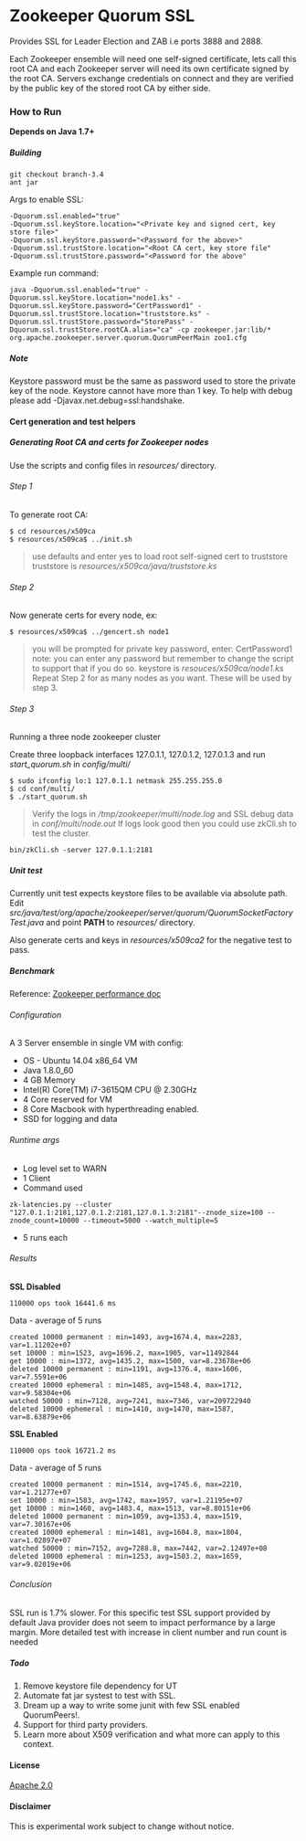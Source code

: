 # Zookeeper Quorum SSL

Provides SSL for Leader Election and ZAB i.e ports 3888 and 2888.

Each Zookeeper ensemble will need one self-signed certificate, lets call this root CA and each Zookeeper server will need its own certificate signed by the root CA.
Servers exchange credentials on connect and they are verified by the public key of the stored root CA by either side.

### How to Run

**Depends on Java 1.7+**

##### Building


```
git checkout branch-3.4
ant jar
```

Args to enable SSL:
```
-Dquorum.ssl.enabled="true"
-Dquorum.ssl.keyStore.location="<Private key and signed cert, key store file>"
-Dquorum.ssl.keyStore.password="<Password for the above>"
-Dquorum.ssl.trustStore.location="<Root CA cert, key store file"
-Dquorum.ssl.trustStore.password="<Password for the above"
```

Example run command:
```
java -Dquorum.ssl.enabled="true" -Dquorum.ssl.keyStore.location="node1.ks" -Dquorum.ssl.keyStore.password="CertPassword1" -Dquorum.ssl.trustStore.location="truststore.ks" -Dquorum.ssl.trustStore.password="StorePass" -Dquorum.ssl.trustStore.rootCA.alias="ca" -cp zookeeper.jar:lib/* org.apache.zookeeper.server.quorum.QuorumPeerMain zoo1.cfg
```

##### Note

Keystore password must be the same as password used to store the private key of the node.
Keystore cannot have more than 1 key.
To help with debug please add -Djavax.net.debug=ssl:handshake.

#### Cert generation and test helpers

##### Generating Root CA and certs for Zookeeper nodes
Use the scripts and config files in *resources/* directory.

###### Step 1
To generate root CA:

```
$ cd resources/x509ca
$ resources/x509ca$ ../init.sh
```

> use defaults and enter yes to load root self-signed cert to truststore
> truststore is *resources/x509ca/java/truststore.ks* 

###### Step 2

Now generate certs for every node, ex:

```
$ resources/x509ca$ ../gencert.sh node1
```

> you will be prompted for private key password, enter: CertPassword1
> note: you can enter any password but remember to change the script to support that if you do so.
> keystore is *resouces/x509ca/node1.ks*
> Repeat Step 2 for as many nodes as you want.
> These will be used by step 3.

###### Step 3

Running a three node zookeeper cluster

Create three loopback interfaces 127.0.1.1, 127.0.1.2, 127.0.1.3 and run *start_quorum.sh* in *config/multi/*
```
$ sudo ifconfig lo:1 127.0.1.1 netmask 255.255.255.0
$ cd conf/multi/
$ ./start_quorum.sh
```

> Verify the logs in */tmp/zookeeper/multi/node<id>.log* and SSL debug data in
> *conf/multi/node<id>.out*
> If logs look good then you could use zkCli.sh to test the cluster.

```
bin/zkCli.sh -server 127.0.1.1:2181
```

##### Unit test

Currently unit test expects keystore files to be available via absolute path.
Edit *src/java/test/org/apache/zookeeper/server/quorum/QuorumSocketFactoryTest.java* and point **PATH** to *resources/* directory.

Also generate certs and keys in *resources/x509ca2* for the negative test to pass.

##### Benchmark

Reference: [Zookeeper performance doc](https://wiki.apache.org/hadoop/ZooKeeper/ServiceLatencyOverview)

###### Configuration
A 3 Server ensemble in single VM with config:
 * OS - Ubuntu 14.04 x86_64 VM
 * Java 1.8.0_60
 * 4 GB Memory
 * Intel(R) Core(TM) i7-3615QM CPU @ 2.30GHz
 * 4 Core reserved for VM
 * 8 Core Macbook with hyperthreading enabled.
 * SSD for logging and data

###### Runtime args

 * Log level set to WARN
 * 1 Client
 * Command used
  ```
zk-latencies.py --cluster "127.0.1.1:2181,127.0.1.2:2181,127.0.1.3:2181"--znode_size=100 --znode_count=10000 --timeout=5000 --watch_multiple=5
```
 * 5 runs each

###### Results

**SSL Disabled**

```
110000 ops took 16441.6 ms
```

Data - average of 5 runs
```
created 10000 permanent : min=1493, avg=1674.4, max=2283, var=1.11202e+07
set 10000 : min=1523, avg=1696.2, max=1905, var=11492844
get 10000 : min=1372, avg=1435.2, max=1500, var=8.23678e+06
deleted 10000 permanent : min=1191, avg=1376.4, max=1606, var=7.5591e+06
created 10000 ephemeral : min=1485, avg=1548.4, max=1712, var=9.58304e+06
watched 50000 : min=7128, avg=7241, max=7346, var=209722940
deleted 10000 ephemeral : min=1410, avg=1470, max=1587, var=8.63879e+06
```

**SSL Enabled**

```
110000 ops took 16721.2 ms
```

Data - average of 5 runs
```
created 10000 permanent : min=1514, avg=1745.6, max=2210, var=1.21277e+07
set 10000 : min=1583, avg=1742, max=1957, var=1.21195e+07
get 10000 : min=1460, avg=1483.4, max=1513, var=8.80151e+06
deleted 10000 permanent : min=1059, avg=1353.4, max=1519, var=7.30167e+06
created 10000 ephemeral : min=1481, avg=1604.8, max=1804, var=1.02897e+07
watched 50000 : min=7152, avg=7288.8, max=7442, var=2.12497e+08
deleted 10000 ephemeral : min=1253, avg=1503.2, max=1659, var=9.02019e+06
```

###### Conclusion

SSL run is 1.7% slower. For this specific test SSL support provided by default Java provider does not seem to impact performance by a large margin. More detailed test with increase in client number and run count is needed

##### Todo

1. Remove keystore file dependency for UT
2. Automate fat jar systest to test with SSL.
3. Dream up a way to write some junit with few SSL enabled QuorumPeers!.
4. Support for third party providers.
5. Learn more about X509 verification and what more can apply to this context.

#### License
[Apache 2.0](http://www.apache.org/licenses/LICENSE-2.0)

#### Disclaimer

This is experimental work subject to change without notice.
